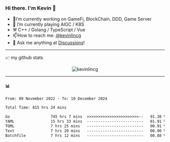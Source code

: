 ### Hi there. I'm Kevin 👋

- 🔭I’m currently working on GameFi, BlockChain, DDD, Game Server
- 🌱 I’m currently playing AIGC / K8S
-   :hammer_and_pick: C++ / Golang / TypeScript / Vue
- 📫How to reach me: [@kevinlincg](https://twitter.com/kevinlincg) 
-   :thought_balloon: Ask me anything at [Discussions](https://github.com/kevinlincg/kevinlincg/issues/new)!

---

📈 my github stats

<p align="center"> <img src="https://github-readme-stats-ouuan.vercel.app/api?username=kevinlincg&theme=dark&show_icons=true&count_private=true" alt="kevinlincg" />

---

#### :bar_chart: 

<!--START_SECTION:waka-->

```txt
From: 09 November 2022 - To: 10 December 2024

Total Time: 815 hrs 24 mins

Go                  745 hrs 7 mins  >>>>>>>>>>>>>>>>>>>>>>>--   91.38 %
YAML                15 hrs 33 mins  -------------------------   01.91 %
TOML                7 hrs 25 mins   -------------------------   00.91 %
Text                7 hrs 20 mins   -------------------------   00.90 %
Batchfile           7 hrs 12 mins   -------------------------   00.88 %
```

<!--END_SECTION:waka-->
